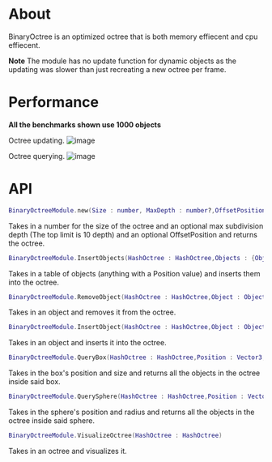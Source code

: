 # About

BinaryOctree is an optimized octree that is both memory effiecent and cpu effiecent. 

**Note** The module has no update function for dynamic objects as the updating was slower than just recreating a new octree per frame.

# Performance

**All the benchmarks shown use 1000 objects**

Octree updating.
![image](https://github.com/user-attachments/assets/5696fb01-e564-4306-92fb-e120682807f4)

Octree querying.
![image](https://github.com/user-attachments/assets/35280f13-0c03-4f23-84f5-68528062539d)

# API

```lua
BinaryOctreeModule.new(Size : number, MaxDepth : number?,OffsetPosition : Vector3?) : HashOctree
```

Takes in a number for the size of the octree and an optional max subdivision depth (The top limit is 10 depth) and an optional OffsetPosition and returns the octree.

```lua
BinaryOctreeModule.InsertObjects(HashOctree : HashOctree,Objects : {Object})
```

Takes in a table of objects (anything with a Position value) and inserts them into the octree.

```lua
BinaryOctreeModule.RemoveObject(HashOctree : HashOctree,Object : Object)
```

Takes in an object and removes it from the octree.

```lua
BinaryOctreeModule.InsertObject(HashOctree : HashOctree,Object : Object)
```

Takes in an object and inserts it into the octree.

```lua
BinaryOctreeModule.QueryBox(HashOctree : HashOctree,Position : Vector3,Size : Vector3) : {Object}
```

Takes in the box's position and size and returns all the objects in the octree inside said box.

```lua
BinaryOctreeModule.QuerySphere(HashOctree : HashOctree,Position : Vector3,Radius : number) : {Object}
```

Takes in the sphere's position and radius and returns all the objects in the octree inside said sphere.

```lua
BinaryOctreeModule.VisualizeOctree(HashOctree : HashOctree)
```

Takes in an octree and visualizes it.
